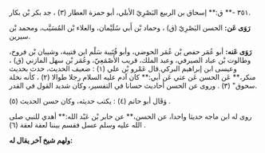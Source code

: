 ٣٥١ -** ق:** إسحاق بن الربيع البَصْرِيّ الأبلي، أبو حمزة العطار (٣) ، جد بكر بْن بكار.

**رَوَى عَن:** الحسن البَصْرِيّ (ق) ، وحماد بْن أَبي سُلَيْمان، والعلاء بْن المُسَيَّب، ومحمد بْن سيرين.

**رَوَى عَنه:** أبو عُمَر حفص بْن عُمَر الحوضي، وأبو قُتَيبة سَلْم ابن قتيبة، وشيبان بْن فروخ، وطالوت بْن عباد الصيرفي، وعبد الملك، قريب الأَصْمَعِيّ، وعُمَر بْن سهل المازني (ق) ، وعيسى ابن إبراهيم البركي.قال عَمْرو بْن علي (١) : ضعيف الحديث، حدث بحديث منكر،** عَن الحسن عَن عتي عَن أبي:** كان آدم عليه السلام رجلا طوالا (٢) ، كأنه نخلة سحوق" (٣) . وروى عن الحسن أحاديث حسانا في التفسير، وكان شديد القول في القدر.

وَقَال أبو حاتم (٤) : يكتب حديثه، وكان حسن الحديث (٥) .

روى له ابن ماجه حديثا واحدا، عن الحسن،** عن حابر بْن عَبْد الله:** أهدي للنبي صلى الله عليه وسلم عسل فقسم بيننا لعقة لعقة (٦) .

**ولهم شيخ آخر يقال له:**